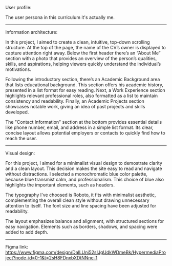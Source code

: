 User profile: 

The user persona in this curriculum it's actually me.  

---------------------------

Information architecture:


In this project, I aimed to create a clean, intuitive, top-down scrolling structure. At the top of the page, the name of the CV’s owner is displayed to capture attention right away. Below the first header there’s an “About Me” section with a photo that provides an overview of the person’s qualities, skills, and aspirations, helping viewers quickly understand the individual’s motivations.

Following the introductory section, there’s an Academic Background area that lists educational background. This section offers his academic history, presented in a list format for easy reading. Next, a Work Experience section highlights relevant professional roles, also formatted as a list to maintain consistency and readability. Finally, an Academic Projects section showcases notable work, giving an idea of past projects and skills developed.

The "Contact Information" section at the bottom provides essential details like phone number, email, and address in a simple list format. Its clear, concise layout allows potential employers or contacts to quickly find how to reach the user.

---------------------------

Visual design:


For this project, I aimed for a minimalist visual design to demostrate clarity and a clean layout.
This decision makes the site easy to read and navigate without distractions. I selected a monochromatic blue color palette, because blue transmist calm, and professionalism. This choice of blue also highlights the important elements, such as headers.

The typography I've choosed is Roboto, it fits with minimalist aesthetic, complementing the overall clean style without drawing unnecessary attention to itself. The font size and line spacing have been adjusted for readability.

The layout emphasizes balance and alignment, with structured sections for easy navigation. Elements such as borders, shadows, and spacing were added to add depth.

---------------------------

Figma link: https://www.figma.com/design/DalLUni52sIJgUdkWDmeBk/HypermediaProject?node-id=0-1&t=2sH8FDnxbXDtNNne-1

